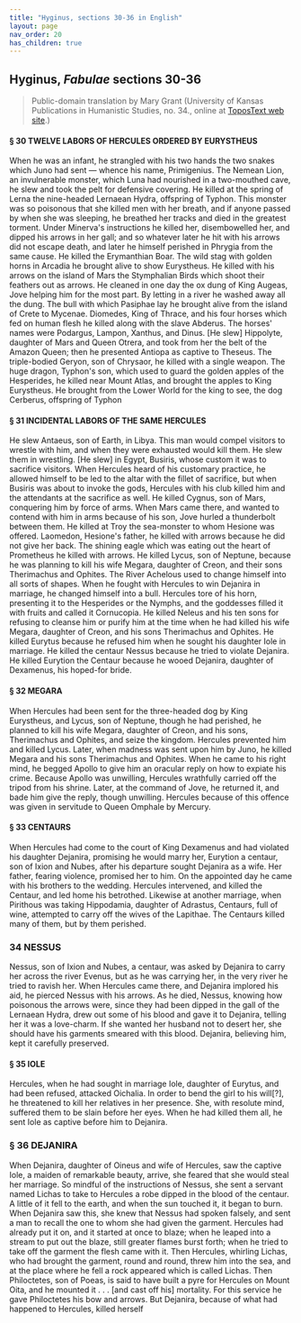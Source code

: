 ```yaml
---
title: "Hyginus, sections 30-36 in English"
layout: page
nav_order: 20
has_children: true
---
```



## Hyginus, *Fabulae* sections 30-36

> Public-domain translation by Mary Grant (University of Kansas Publications in Humanistic Studies, no. 34., online at [ToposText web site](https://topostext.org/work/206).)


#### § 30  TWELVE LABORS OF HERCULES ORDERED BY EURYSTHEUS

When he was an infant, he strangled with his two hands the two snakes which Juno had sent — whence his name, Primigenius. The Nemean Lion, an invulnerable monster, which Luna had nourished in a two-mouthed cave, he slew and took the pelt for defensive covering. He killed at the spring of Lerna the nine-headed Lernaean Hydra, offspring of Typhon. This monster was so poisonous that she killed men with her breath, and if anyone passed by when she was sleeping, he breathed her tracks and died in the greatest torment. Under Minerva's instructions he killed her, disembowelled her, and dipped his arrows in her gall; and so whatever later he hit with his arrows did not escape death, and later he himself perished in Phrygia from the same cause. He killed the Erymanthian Boar. The wild stag with golden horns in Arcadia he brought alive to show Eurystheus. He killed with his arrows on the island of Mars the Stymphalian Birds which shoot their feathers out as arrows. He cleaned in one day the ox dung of King Augeas, Jove helping him for the most part. By letting in a river he washed away all the dung. The bull with which Pasiphae lay he brought alive from the island of Crete to Mycenae. Diomedes, King of Thrace, and his four horses which fed on human flesh he killed along with the slave Abderus. The horses' names were Podargus, Lampon, Xanthus, and Dinus. [He slew] Hippolyte, daughter of Mars and Queen Otrera, and took from her the belt of the Amazon Queen; then he presented Antiopa as captive to Theseus. The triple-bodied Geryon, son of Chrysaor, he killed with a single weapon. The huge dragon, Typhon's son, which used to guard the golden apples of the Hesperides, he killed near Mount Atlas, and brought the apples to King Eurystheus. He brought from the Lower World for the king to see, the dog Cerberus, offspring of Typhon


#### § 31  INCIDENTAL LABORS OF THE SAME HERCULES

He slew Antaeus, son of Earth, in Libya. This man would compel visitors to wrestle with him, and when they were exhausted would kill them. He slew them in wrestling. [He slew] in Egypt, Busiris, whose custom it was to sacrifice visitors. When Hercules heard of his customary practice, he allowed himself to be led to the altar with the fillet of sacrifice, but when Busiris was about to invoke the gods, Hercules with his club killed him and the attendants at the sacrifice as well. He killed Cygnus, son of Mars, conquering him by force of arms. When Mars came there, and wanted to contend with him in arms because of his son, Jove hurled a thunderbolt between them. He killed at Troy the sea-monster to whom Hesione was offered. Laomedon, Hesione's father, he killed with arrows because he did not give her back. The shining eagle which was eating out the heart of Prometheus he killed with arrows. He killed Lycus, son of Neptune, because he was planning to kill his wife Megara, daughter of Creon, and their sons Therimachus and Ophites. The River Achelous used to change himself into all sorts of shapes. When he fought with Hercules to win Dejanira in marriage, he changed himself into a bull. Hercules tore of his horn, presenting it to the Hesperides or the Nymphs, and the goddesses filled it with fruits and called it Cornucopia. He killed Neleus and his ten sons for refusing to cleanse him or purify him at the time when he had killed his wife Megara, daughter of Creon, and his sons Therimachus and Ophites. He killed Eurytus because he refused him when he sought his daughter Iole in marriage. He killed the centaur Nessus because he tried to violate Dejanira. He killed Eurytion the Centaur because he wooed Dejanira, daughter of Dexamenus, his hoped-for bride.


#### § 32  MEGARA

When Hercules had been sent for the three-headed dog by King Eurystheus, and Lycus, son of Neptune, though he had perished, he planned to kill his wife Megara, daughter of Creon, and his sons, Therimachus and Ophites, and seize the kingdom. Hercules prevented him and killed Lycus. Later, when madness was sent upon him by Juno, he killed Megara and his sons Therimachus and Ophites. When he came to his right mind, he begged Apollo to give him an oracular reply on how to expiate his crime. Because Apollo was unwilling, Hercules wrathfully carried off the tripod from his shrine. Later, at the command of Jove, he returned it, and bade him give the reply, though unwilling. Hercules because of this offence was given in servitude to Queen Omphale by Mercury.


 
#### § 33  CENTAURS

When Hercules had come to the court of King Dexamenus and had violated his daughter Dejanira, promising he would marry her, Eurytion a centaur, son of Ixion and Nubes, after his departure sought Dejanira as a wife. Her father, fearing violence, promised her to him. On the appointed day he came with his brothers to the wedding. Hercules intervened, and killed the Centaur, and led home his betrothed. Likewise at another marriage, when Pirithous was taking Hippodamia, daughter of Adrastus, Centaurs, full of wine, attempted to carry off the wives of the Lapithae. The Centaurs killed many of them, but by them perished.


### 34  NESSUS

Nessus, son of Ixion and Nubes, a centaur, was asked by Dejanira to carry her across the river Evenus, but as he was carrying her, in the very river he tried to ravish her. When Hercules came there, and Dejanira implored his aid, he pierced Nessus with his arrows. As he died, Nessus, knowing how poisonous the arrows were, since they had been dipped in the gall of the Lernaean Hydra, drew out some of his blood and gave it to Dejanira, telling her it was a love-charm. If she wanted her husband not to desert her, she should have his garments smeared with this blood. Dejanira, believing him, kept it carefully preserved.

#### § 35  IOLE

Hercules, when he had sought in marriage Iole, daughter of Eurytus, and had been refused, attacked Oichalia. In order to bend the girl to his will[?], he threatened to kill her relatives in her presence. She, with resolute mind, suffered them to be slain before her eyes. When he had killed them all, he sent Iole as captive before him to Dejanira.


 ### § 36  DEJANIRA
 
 When Dejanira, daughter of Oineus and wife of Hercules, saw the captive Iole, a maiden of remarkable beauty, arrive, she feared that she would steal her marriage. So mindful of the instructions of Nessus, she sent a servant named Lichas to take to Hercules a robe dipped in the blood of the centaur. A little of it fell to the earth, and when the sun touched it, it began to burn. When Dejanira saw this, she knew that Nessus had spoken falsely, and sent a man to recall the one to whom she had given the garment. Hercules had already put it on, and it started at once to blaze; when he leaped into a stream to put out the blaze, still greater flames burst forth; when he tried to take off the garment the flesh came with it. Then Hercules, whirling Lichas, who had brought the garment, round and round, threw him into the sea, and at the place where he fell a rock appeared which is called Lichas. Then Philoctetes, son of Poeas, is said to have built a pyre for Hercules on Mount Oita, and he mounted it . . . [and cast off his] mortality. For this service he gave Philoctetes his bow and arrows. But Dejanira, because of what had happened to Hercules, killed herself
